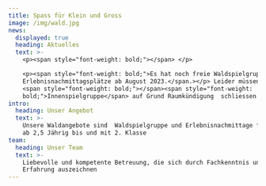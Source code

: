 ```yaml
---
title: Spass für Klein und Gross
image: /img/wald.jpg
news:
  displayed: true
  heading: Aktuelles
  text: >-
    <p><span style="font-weight: bold;"></span> </p>

    <p><span style="font-weight: bold;">Es hat noch freie Waldspielgruppen- und
    Erlebnisnachmittagsplätze ab August 2023.</span.></p> Leider müssen wir die
    <span style="font-weight: bold;"></span><span style="font-weight:
    bold;">Innenspielgruppe</span> auf Grund Raumkündigung  schliessen.</p>
intro:
  heading: Unser Angebot
  text: >-
    Unsere Waldangebote sind  Waldspielgruppe und Erlebnisnachmittage für Kinder
    ab 2,5 Jährig bis und mit 2. Klasse
team:
  heading: Unser Team
  text: >-
    Liebevolle und kompetente Betreuung, die sich durch Fachkenntnis und
    Erfahrung auszeichnen
---
```


